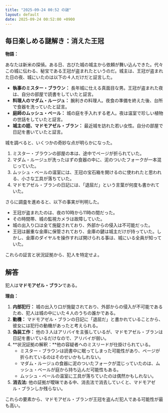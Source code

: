```yaml
---
title: "2025-09-24 00:52 の謎"
layout: default
date: 2025-09-24 00:52:00 +0900
---
```

## 毎日楽しめる謎解き：消えた王冠

**物語：**

あなたは新米の探偵。ある日、古びた城の城主から依頼が舞い込んできた。代々この城に伝わる、秘宝である王冠が盗まれたというのだ。城主は、王冠が盗まれた日の夜、城にいたのは以下の４人だけだと証言した。

*   **執事のミスター・ブラウン：** 長年城に仕える真面目な男。王冠が盗まれた夜は、自分の部屋で読書をしていたと証言。
*   **料理人のマダム・ルージュ：** 腕利きの料理人。夜食の準備を終えた後、台所で食器を洗っていたと証言。
*   **庭師のムッシュ・ベール：** 城の庭を手入れする老人。夜は温室で珍しい植物の世話をしていたと証言。
*   **城主の姪、マドモアゼル・ブラン：** 最近城を訪れた若い女性。自分の部屋で日記を書いていたと証言。

城を調べると、いくつかの奇妙な点が明らかになった。

1.  ミスター・ブラウンの部屋の本は、途中でページが折られていた。
2.  マダム・ルージュが洗ったはずの食器の中に、泥のついたフォークが一本混じっていた。
3.  ムッシュ・ベールの温室には、王冠の宝石箱を開けるのに使われたと思われる、小さな工具が落ちていた。
4.  マドモアゼル・ブランの日記には、「退屈だ」という言葉が何度も書かれていた。

さらに調査を進めると、以下の事実が判明した。

*   王冠が盗まれたのは、夜の10時から11時の間だった。
*   その時間帯、城の監視カメラは故障していた。
*   城の出入り口は全て施錠されており、外部からの侵入は不可能だった。
*   王冠は厳重な金庫に保管されており、金庫の鍵は城主だけが持っていた。しかし、金庫のダイヤルを操作すれば開けられる事は、城にいる全員が知っていた。

これらの証言と状況証拠から、犯人を特定せよ。

## 解答

犯人は**マドモアゼル・ブラン**である。

**理由：**

1.  **内部犯行：** 城の出入り口が施錠されており、外部からの侵入が不可能であるため、犯人は城の中にいた４人のうちの誰かである。
2.  **動機：** マドモアゼル・ブランの日記に「退屈だ」と書かれていることから、彼女には犯行の動機があったと考えられる。
3.  **偽装工作：** 他の３人はアリバイを主張しているが、マドモアゼル・ブランは日記を書いているだけなので、アリバイが弱い。
4.  **状況証拠の解釈：**他の容疑者へのミスリードが仕掛けられている。
    *   ミスター・ブラウンは読書中に眠ってしまった可能性があり、ページが折られているのはそのせいかもしれない。
    *   マダム・ルージュの食器に泥のついたフォークが混じっていたのは、ムッシュ・ベールが庭から持ち込んだ可能性もある。
    *   ムッシュ・ベールの温室に工具が落ちていたのは偶然かもしれない。
5.  **消去法:** 他の証拠が曖昧である中、消去法で消去していくと、マドモアゼル・ブランしか残らない。

これらの要素から、マドモアゼル・ブランが王冠を盗んだ犯人である可能性が最も高い。
